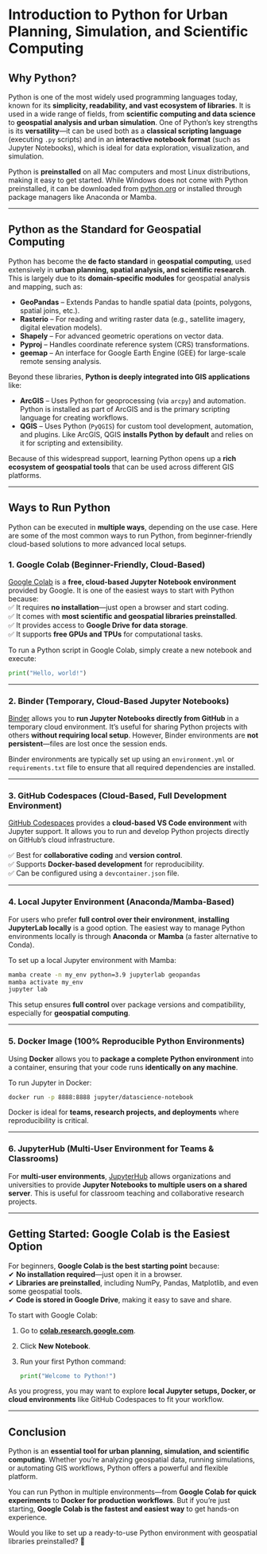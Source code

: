 
# **Introduction to Python for Urban Planning, Simulation, and Scientific Computing**

## **Why Python?**

Python is one of the most widely used programming languages today, known for its **simplicity, readability, and vast ecosystem of libraries**. It is used in a wide range of fields, from **scientific computing and data science** to **geospatial analysis and urban simulation**. One of Python’s key strengths is its **versatility**—it can be used both as a **classical scripting language** (executing `.py` scripts) and in an **interactive notebook format** (such as Jupyter Notebooks), which is ideal for data exploration, visualization, and simulation.

Python is **preinstalled** on all Mac computers and most Linux distributions, making it easy to get started. While Windows does not come with Python preinstalled, it can be downloaded from [python.org](https://www.python.org) or installed through package managers like Anaconda or Mamba.

---

## **Python as the Standard for Geospatial Computing**

Python has become the **de facto standard** in **geospatial computing**, used extensively in **urban planning, spatial analysis, and scientific research**. This is largely due to its **domain-specific modules** for geospatial analysis and mapping, such as:

- **GeoPandas** – Extends Pandas to handle spatial data (points, polygons, spatial joins, etc.).
- **Rasterio** – For reading and writing raster data (e.g., satellite imagery, digital elevation models).
- **Shapely** – For advanced geometric operations on vector data.
- **Pyproj** – Handles coordinate reference system (CRS) transformations.
- **geemap** – An interface for Google Earth Engine (GEE) for large-scale remote sensing analysis.

Beyond these libraries, **Python is deeply integrated into GIS applications** like:

- **ArcGIS** – Uses Python for geoprocessing (via `arcpy`) and automation. Python is installed as part of ArcGIS and is the primary scripting language for creating workflows.
- **QGIS** – Uses Python (`PyQGIS`) for custom tool development, automation, and plugins. Like ArcGIS, QGIS **installs Python by default** and relies on it for scripting and extensibility.

Because of this widespread support, learning Python opens up a **rich ecosystem of geospatial tools** that can be used across different GIS platforms.

---

## **Ways to Run Python**

Python can be executed in **multiple ways**, depending on the use case. Here are some of the most common ways to run Python, from beginner-friendly cloud-based solutions to more advanced local setups.

### **1. Google Colab (Beginner-Friendly, Cloud-Based)**

[Google Colab](https://colab.research.google.com) is a **free, cloud-based Jupyter Notebook environment** provided by Google. It is one of the easiest ways to start with Python because:  
✅ It requires **no installation**—just open a browser and start coding.  
✅ It comes with **most scientific and geospatial libraries preinstalled**.  
✅ It provides access to **Google Drive for data storage**.  
✅ It supports **free GPUs and TPUs** for computational tasks.

To run a Python script in Google Colab, simply create a new notebook and execute:

```python
print("Hello, world!")
```

---

### **2. Binder (Temporary, Cloud-Based Jupyter Notebooks)**

[Binder](https://mybinder.org) allows you to **run Jupyter Notebooks directly from GitHub** in a temporary cloud environment. It’s useful for sharing Python projects with others **without requiring local setup**. However, Binder environments are **not persistent**—files are lost once the session ends.

Binder environments are typically set up using an `environment.yml` or `requirements.txt` file to ensure that all required dependencies are installed.

---

### **3. GitHub Codespaces (Cloud-Based, Full Development Environment)**

[GitHub Codespaces](https://github.com/features/codespaces) provides a **cloud-based VS Code environment** with Jupyter support. It allows you to run and develop Python projects directly on GitHub’s cloud infrastructure.

✅ Best for **collaborative coding** and **version control**.  
✅ Supports **Docker-based development** for reproducibility.  
✅ Can be configured using a `devcontainer.json` file.

---

### **4. Local Jupyter Environment (Anaconda/Mamba-Based)**

For users who prefer **full control over their environment**, **installing JupyterLab locally** is a good option. The easiest way to manage Python environments locally is through **Anaconda** or **Mamba** (a faster alternative to Conda).

To set up a local Jupyter environment with Mamba:

```bash
mamba create -n my_env python=3.9 jupyterlab geopandas
mamba activate my_env
jupyter lab
```

This setup ensures **full control** over package versions and compatibility, especially for **geospatial computing**.

---

### **5. Docker Image (100% Reproducible Python Environments)**

Using **Docker** allows you to **package a complete Python environment** into a container, ensuring that your code runs **identically on any machine**.

To run Jupyter in Docker:

```bash
docker run -p 8888:8888 jupyter/datascience-notebook
```

Docker is ideal for **teams, research projects, and deployments** where reproducibility is critical.

---

### **6. JupyterHub (Multi-User Environment for Teams & Classrooms)**

For **multi-user environments**, [JupyterHub](https://jupyter.org/hub) allows organizations and universities to provide **Jupyter Notebooks to multiple users on a shared server**. This is useful for classroom teaching and collaborative research projects.

---

## **Getting Started: Google Colab is the Easiest Option**

For beginners, **Google Colab is the best starting point** because:  
✔ **No installation required**—just open it in a browser.  
✔ **Libraries are preinstalled**, including NumPy, Pandas, Matplotlib, and even some geospatial tools.  
✔ **Code is stored in Google Drive**, making it easy to save and share.

To start with Google Colab:

1. Go to **[colab.research.google.com](https://colab.research.google.com)**.
2. Click **New Notebook**.
3. Run your first Python command:
    
    ```python
    print("Welcome to Python!")
    ```
    

As you progress, you may want to explore **local Jupyter setups, Docker, or cloud environments** like GitHub Codespaces to fit your workflow.

---

## **Conclusion**

Python is an **essential tool for urban planning, simulation, and scientific computing**. Whether you’re analyzing geospatial data, running simulations, or automating GIS workflows, Python offers a powerful and flexible platform.

You can run Python in multiple environments—from **Google Colab for quick experiments** to **Docker for production workflows**. But if you’re just starting, **Google Colab is the fastest and easiest way** to get hands-on experience.

Would you like to set up a ready-to-use Python environment with geospatial libraries preinstalled? 🚀
